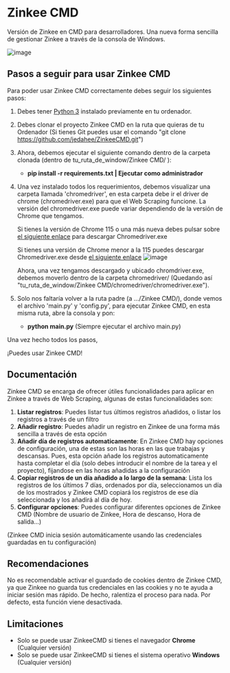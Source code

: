 # Zinkee CMD
Versión de Zinkee en CMD para desarrolladores. Una nueva forma sencilla de gestionar Zinkee  a través de la consola de Windows.

![image](https://github.com/jedahee/ZinkeeCMD/assets/56111700/1e218c29-be5c-4740-8376-1a42a57e0ac8)


## Pasos a seguir para usar Zinkee CMD

Para poder usar Zinkee CMD correctamente debes seguir los siguientes pasos:

1. Debes tener [Python 3](https://www.python.org/downloads/) instalado previamente en tu ordenador.

2. Debes clonar el proyecto Zinkee CMD en la ruta que quieras de tu Ordenador (Si tienes Git puedes usar el comando "git clone https://github.com/jedahee/ZinkeeCMD.git")

3. Ahora, debemos ejecutar el siguiente comando dentro de la carpeta clonada (dentro de tu_ruta_de_window/Zinkee CMD/ ):
   - **pip install -r requirements.txt | Ejecutar como administrador**

4. Una vez instalado todos los requerimientos, debemos visualizar una carpeta llamada 'chromedriver', en esta carpeta debe ir el driver de chrome (chromedriver.exe) para que el Web Scraping funcione.
   La versión del chromedriver.exe puede variar dependiendo de la versión de Chrome que tengamos.

   Si tienes la versión de Chrome 115 o una más nueva debes pulsar sobre [el siguiente enlace](https://edgedl.me.gvt1.com/edgedl/chrome/chrome-for-testing/118.0.5993.70/win64/chromedriver-win64.zip) para descargar Chromedriver.exe
  
   Si tienes una versión de Chrome menor a la 115 puedes descargar Chromedriver.exe desde [el siguiente enlace](https://chromedriver.chromium.org/downloads)
   ![image](https://github.com/jedahee/ZinkeeCMD/assets/56111700/deb8d77b-047d-4bc1-b0bf-b9571dbd3af8)

   Ahora, una vez tengamos descargado y ubicado chromdriver.exe, debemos moverlo dentro de la carpeta chromedriver/ (Quedando así "tu_ruta_de_window/Zinkee CMD/chromedriver/chromedriver.exe").


5. Solo nos faltaría volver a la ruta padre (a .../Zinkee CMD/), donde vemos el archivo 'main.py' y 'config.py', para ejecutar Zinkee CMD, en esta misma ruta, abre la consola y pon:
   - **python main.py** (Siempre ejecutar el archivo main.py)

Una vez hecho todos los pasos,

¡Puedes usar Zinkee CMD!


## Documentación
Zinkee CMD se encarga de ofrecer útiles funcionalidades para aplicar en Zinkee a través de Web Scraping, algunas de estas funcionalidades son:

1. **Listar registros**: Puedes listar tus últimos registros añadidos, o listar los registros a través de un filtro
2. **Añadir registro**: Puedes añadir un registro en Zinkee de una forma más sencilla a través de esta opción
3. **Añadir día de registros automaticamente**: En Zinkee CMD hay opciones de configuración, una de estas son las horas en las que trabajas y descansas. Pues, esta opción añade los registros automaticamente hasta completar el día (solo debes introducir el nombre de la tarea y el proyecto), fijandose en las horas añadidas a la configuración
4. **Copiar registros de un día añadido a lo largo de la semana**: Lista los registros de los últimos 7 días, ordenados por día, seleccionamos un día de los mostrados y Zinkee CMD copiará los registros de ese día seleccionada y los añadirá al día de hoy.
5. **Configurar opciones**: Puedes configurar diferentes opciones de Zinkee CMD (Nombre de usuario de Zinkee, Hora de descanso, Hora de salida...)

(Zinkee CMD inicia sesión automáticamente usando las credenciales guardadas en tu configuración)


## Recomendaciones
No es recomendable activar el guardado de cookies dentro de Zinkee CMD, ya que Zinkee no guarda tus credenciales en las cookies y no te ayuda a iniciar sesión mas rápido.
De hecho, ralentiza el proceso para nada. 
Por defecto, esta función viene desactivada.


## Limitaciones
- Solo se puede usar ZinkeeCMD si tienes el navegador **Chrome** (Cualquier versión)
- Solo se puede usar ZinkeeCMD si tienes el sistema operativo **Windows** (Cualquier versión)
  
